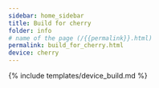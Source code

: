 ```yaml
---
sidebar: home_sidebar
title: Build for cherry
folder: info
# name of the page (/{{permalink}}.html)
permalink: build_for_cherry.html
device: cherry
---
```

{% include templates/device_build.md %}
